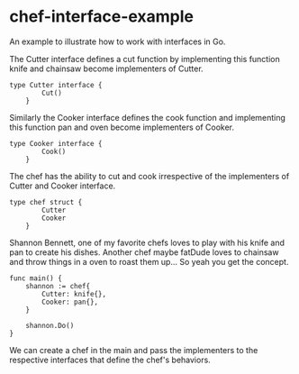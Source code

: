 

# chef-interface-example
An example to illustrate how to work with interfaces in Go.

The Cutter interface defines a cut function by implementing this function knife and chainsaw become implementers of Cutter.

``` 
type Cutter interface {
    	Cut()
    }
```

Similarly the Cooker interface defines the cook function and implementing this function pan and oven become implementers of Cooker.

``` 
type Cooker interface {
        Cook()
    }   
```

The chef has the ability to cut and cook irrespective of the implementers of Cutter and Cooker interface.

```
type chef struct {
        Cutter
        Cooker
    }
``` 

Shannon Bennett, one of my favorite chefs loves to play with his knife and pan to create his dishes.
Another chef  maybe fatDude loves to chainsaw and throw things in a oven to roast them up... So yeah you get the concept.

```
func main() {
	shannon := chef{
		Cutter: knife{},
		Cooker: pan{},
	}

	shannon.Do()
}
```

We can create a chef in the main and pass the implementers to the respective interfaces that define the chef's behaviors.


